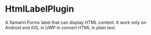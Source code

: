 # HtmlLabelPlugin
 A Xamarin.Forms label that can display HTML content. It work only on Android and iOS, in UWP in convert HTML in plain text.
